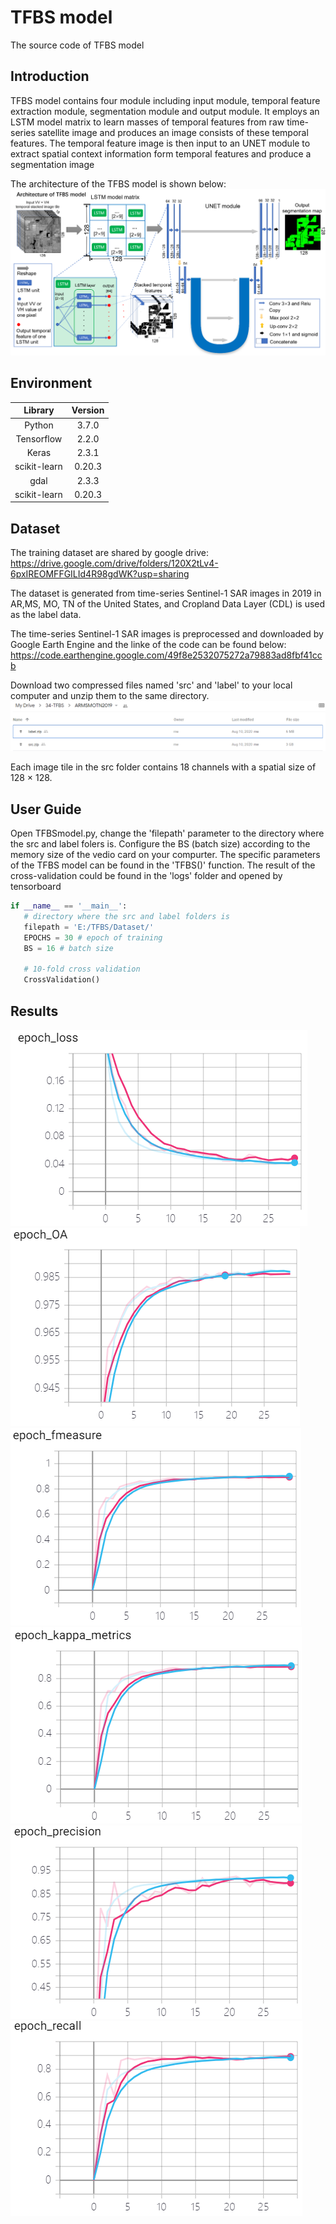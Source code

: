 # TFBS model
The source code of TFBS model

## Introduction

TFBS model contains four module including input module, temporal feature extraction module, segmentation module and output module. It employs an LSTM model matrix to learn masses of temporal features from raw time-series satellite image and produces an image consists of these temporal features. The temporal feature image is then input to an UNET module to extract spatial context information form temporal features and produce a segmentation image

The architecture of the TFBS model is shown below:
![Image text](https://github.com/younglimpo/TFBSmodel/blob/master/TFBS%20architecture.png)

## Environment

| Library | Version | 
| :-----:| :----: | 
| Python | 3.7.0 | 
| Tensorflow | 2.2.0 | 
| Keras | 2.3.1 | 
| scikit-learn | 0.20.3 | 
| gdal | 2.3.3 | 
| scikit-learn | 0.20.3 | 

## Dataset 

The training dataset are shared by google drive: 
https://drive.google.com/drive/folders/120X2tLv4-6pxIREOMFFGILId4R98gdWK?usp=sharing

The dataset is generated from time-series Sentinel-1 SAR images in 2019 in AR,MS, MO, TN of the United States, and Cropland Data Layer (CDL) is used as the label data.

The time-series Sentinel-1 SAR images is preprocessed and downloaded by Google Earth Engine and the linke of the code can be found below:
https://code.earthengine.google.com/49f8e2532075272a79883ad8fbf41ccb

Download two compressed files named 'src' and 'label' to your local computer and unzip them to the same directory.
![Image text](https://github.com/younglimpo/TFBSmodel/blob/master/Img/dataset.png)

Each image tile in the src folder contains 18 channels with a spatial size of 128 × 128.


## User Guide

Open TFBSmodel.py, change the 'filepath' parameter to the directory where the src and label folers is.
Configure the BS (batch size) according to the memory size of the vedio card on your compurter.
The specific parameters of the TFBS model can be found in the 'TFBS()' function.
The result of the cross-validation could be found in the 'logs' folder and opened by tensorboard

 ```python
 if __name__ == '__main__':
    # directory where the src and label folders is
    filepath = 'E:/TFBS/Dataset/'
    EPOCHS = 30 # epoch of training
    BS = 16 # batch size

    # 10-fold cross validation
    CrossValidation()
```

 ## Results
 ![Loss](https://github.com/younglimpo/TFBSmodel/blob/master/Img/loss.png) ![Overall accuracy](https://github.com/younglimpo/TFBSmodel/blob/master/Img/OA.png) ![F-score](https://github.com/younglimpo/TFBSmodel/blob/master/Img/f-score.png)![Kappa](https://github.com/younglimpo/TFBSmodel/blob/master/Img/kappa.png) ![Recall](https://github.com/younglimpo/TFBSmodel/blob/master/Img/recall.png) ![Precision](https://github.com/younglimpo/TFBSmodel/blob/master/Img/precision.png)
 
